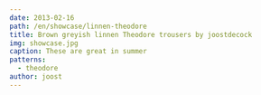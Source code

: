 ```yaml
---
date: 2013-02-16
path: /en/showcase/linnen-theodore
title: Brown greyish linnen Theodore trousers by joostdecock
img: showcase.jpg
caption: These are great in summer
patterns:
  - theodore
author: joost
---
```


